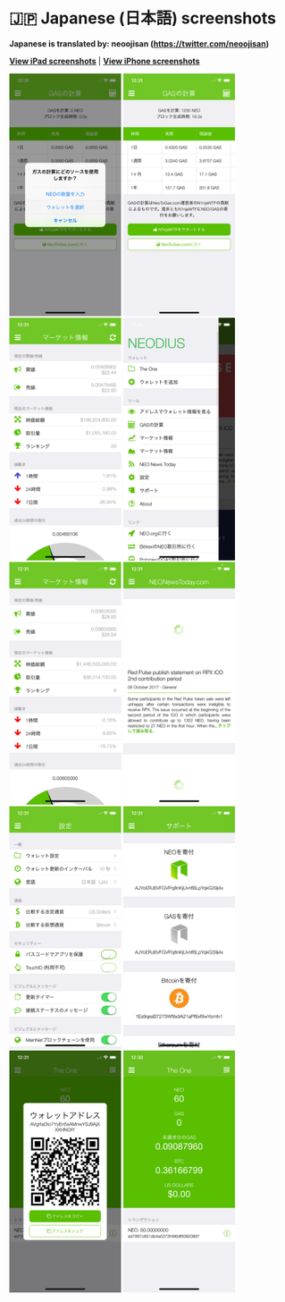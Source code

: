# 🇯🇵 Japanese (日本語) screenshots

**Japanese is translated by: neoojisan (https://twitter.com/neoojisan)**

[**View iPad screenshots**](../iPad/japanese-screenshots.md) | [**View iPhone screenshots**](../iPhone/japanese-screenshots.md)

<img src="screen-gas-calculation-options.png" width="200" alt="GASの計算 - 方法を選択"> <img src="screen-gas-calculation.png" width="200" alt="GASの計算"> <img src="screen-gas-market-info.png" width="200" alt="マーケット情報"> <img src="screen-menu.png" width="200" alt="Neodius"> <img src="screen-neo-market-info.png" width="200" alt="マーケット情報"> <img src="screen-neo-news-today.png" width="200" alt="NEO News Today"> <img src="screen-settings.png" width="200" alt="設定"> <img src="screen-tip-jar.png" width="200" alt="サポート"> <img src="screen-wallet-qr-code.png" width="200" alt="現在のウォレット - アドレスをシェア"> <img src="screen-wallet.png" width="200" alt="現在のウォレット">